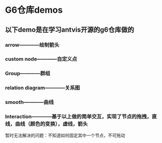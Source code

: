 # G6仓库demos
## 以下demo是在学习antvis开源的g6仓库做的
### arrow————绘制箭头
### custom node————自定义点
### Group————群组
### relation diagram————关系图
### smooth————曲线
### Interaction————基于以上做的简单交互，实现了节点的拖拽，直线，曲线（颜色的变换），虚线，箭头
暂时无法解决的问题：不知道如何固定其中一个节点，不可拖动